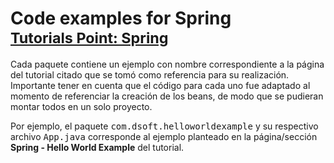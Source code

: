<h1>
Code examples for Spring</br>
<small><a href="https://www.tutorialspoint.com/spring/index.htm">Tutorials Point: Spring</a></small>
</h1>
<p>
Cada paquete contiene un ejemplo con nombre correspondiente a la página del tutorial citado que se tomó como referencia para su realización. Importante tener en cuenta que el código para cada uno fue adaptado al momento de referenciar la creación de los beans, de modo que se pudieran montar todos en un solo proyecto.
</p>
<p>
Por ejemplo, el paquete <kbd>com.dsoft.helloworldexample</kbd> y su respectivo archivo <kbd>App.java</kbd> corresponde al ejemplo planteado en la página/sección <b>Spring - Hello World Example</b> del tutorial.
</p>
